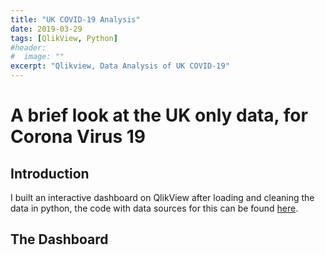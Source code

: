 ```yaml
---
title: "UK COVID-19 Analysis"
date: 2019-03-29
tags: [QlikView, Python]
#header:
#  image: ""
excerpt: "Qlikview, Data Analysis of UK COVID-19"
---
```


# A brief look at the UK only data, for Corona Virus 19

## Introduction
I built an interactive dashboard on QlikView after loading and cleaning the data in python, the code with data sources for this can be found [here](https://github.com/dilfyg/COVID-19-GitHub/blob/master/uk-data-cleaning.py).

## The Dashboard
